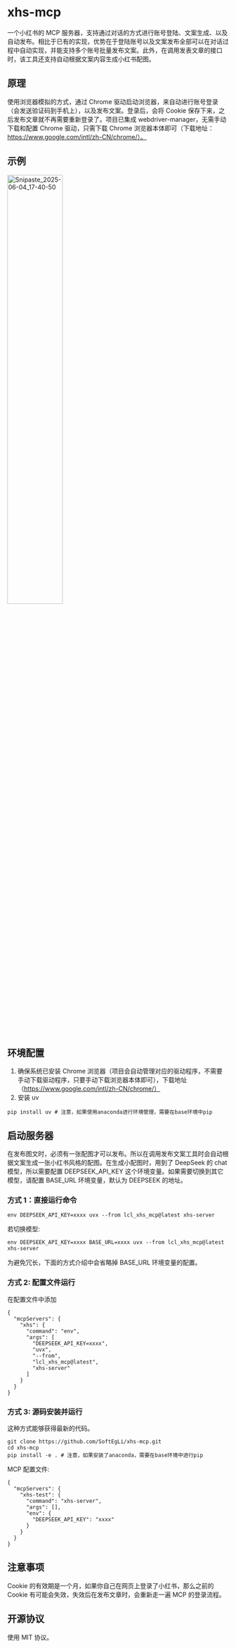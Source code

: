 # xhs-mcp

一个小红书的 MCP 服务器，支持通过对话的方式进行账号登陆、文案生成、以及自动发布。相比于已有的实现，优势在于登陆账号以及文案发布全部可以在对话过程中自动实现，并能支持多个账号批量发布文案。此外，在调用发表文章的接口时，该工具还支持自动根据文案内容生成小红书配图。

## 原理

使用浏览器模拟的方式，通过 Chrome 驱动启动浏览器，来自动进行账号登录（会发送验证码到手机上），以及发布文案。登录后，会将 Cookie 保存下来，之后发布文章就不再需要重新登录了。项目已集成 webdriver-manager，无需手动下载和配置 Chrome 驱动，只需下载 Chrome 浏览器本体即可（下载地址：https://www.google.com/intl/zh-CN/chrome/）。

## 示例

<img src="https://github.com/user-attachments/assets/6df5e84e-449a-42a6-ad87-23ed2eb67124" alt="Snipaste_2025-06-04_17-40-50" width="50%">

## 环境配置

1. 确保系统已安装 Chrome 浏览器（项目会自动管理对应的驱动程序，不需要手动下载驱动程序，只要手动下载浏览器本体即可），下载地址（https://www.google.com/intl/zh-CN/chrome/）
2. 安装 uv

```
pip install uv # 注意，如果使用anaconda进行环境管理，需要在base环境中pip
```

## 启动服务器

在发布图文时，必须有一张配图才可以发布。所以在调用发布文案工具时会自动根据文案生成一张小红书风格的配图。在生成小配图时，用到了 DeepSeek 的 chat 模型，所以需要配置 DEEPSEEK_API_KEY 这个环境变量。如果需要切换到其它模型，请配置 BASE_URL 环境变量，默认为 DEEPSEEK 的地址。

### 方式 1：直接运行命令

```
env DEEPSEEK_API_KEY=xxxx uvx --from lcl_xhs_mcp@latest xhs-server
```

若切换模型:

```
env DEEPSEEK_API_KEY=xxxx BASE_URL=xxxx uvx --from lcl_xhs_mcp@latest xhs-server
```

为避免冗长，下面的方式介绍中会省略掉 BASE_URL 环境变量的配置。

### 方式 2: 配置文件运行

在配置文件中添加

```
{
  "mcpServers": {
    "xhs": {
      "command": "env",
      "args": [
        "DEEPSEEK_API_KEY=xxxx",
        "uvx",
        "--from",
        "lcl_xhs_mcp@latest",
        "xhs-server"
      ]
    }
  }
}
```

### 方式 3: 源码安装并运行

这种方式能够获得最新的代码。

```
git clone https://github.com/SoftEgLi/xhs-mcp.git
cd xhs-mcp
pip install -e . # 注意，如果安装了anaconda，需要在base环境中进行pip
```

MCP 配置文件:

```
{
  "mcpServers": {
    "xhs-test": {
      "command": "xhs-server",
      "args": [],
      "env": {
        "DEEPSEEK_API_KEY": "xxxx"
      }
    }
  }
}
```

## 注意事项

Cookie 的有效期是一个月，如果你自己在网页上登录了小红书，那么之前的 Cookie 有可能会失效，失效后在发布文章时，会重新走一遍 MCP 的登录流程。

## 开源协议

使用 MIT 协议。
